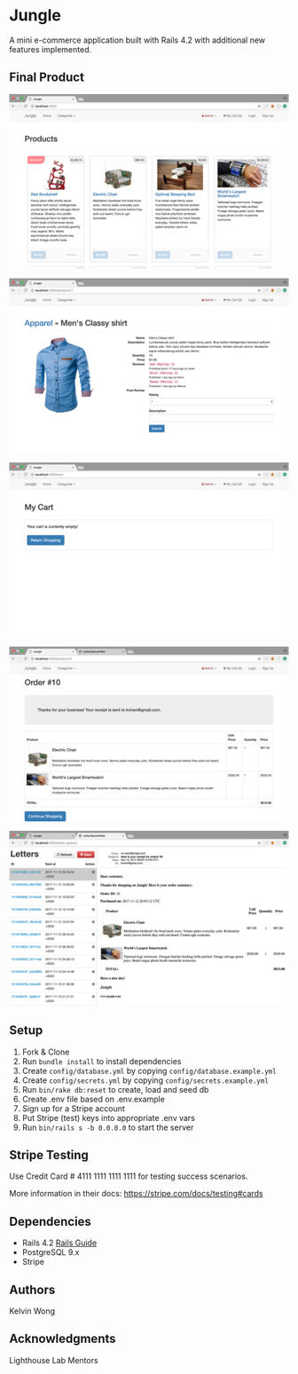 # Jungle

A mini e-commerce application built with Rails 4.2 with additional new features implemented.

## Final Product
!["Screenshot of sold-out-badge"](https://github.com/kelvin8wong/jungle-rails/blob/master/docs/sold-out-badge.png?raw=true)

!["Screenshot of product-rating"](https://github.com/kelvin8wong/jungle-rails/blob/master/docs/product-rating.png?raw=true)

!["Screenshot of empty-cart"](https://github.com/kelvin8wong/jungle-rails/blob/master/docs/empty-cart.png?raw=true)

!["Screenshot of order-details"](https://github.com/kelvin8wong/jungle-rails/blob/master/docs/order-details.png?raw=true)

!["Screenshot of email-receipt"](https://github.com/kelvin8wong/jungle-rails/blob/master/docs/email-receipt.png?raw=true)
## Setup

1. Fork & Clone
2. Run `bundle install` to install dependencies
3. Create `config/database.yml` by copying `config/database.example.yml`
4. Create `config/secrets.yml` by copying `config/secrets.example.yml`
5. Run `bin/rake db:reset` to create, load and seed db
6. Create .env file based on .env.example
7. Sign up for a Stripe account
8. Put Stripe (test) keys into appropriate .env vars
9. Run `bin/rails s -b 0.0.0.0` to start the server

## Stripe Testing

Use Credit Card # 4111 1111 1111 1111 for testing success scenarios.

More information in their docs: <https://stripe.com/docs/testing#cards>

## Dependencies

* Rails 4.2 [Rails Guide](http://guides.rubyonrails.org/v4.2/)
* PostgreSQL 9.x
* Stripe

## Authors
Kelvin Wong 

## Acknowledgments
Lighthouse Lab Mentors
